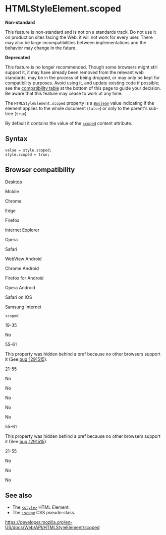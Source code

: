# HTMLStyleElement.scoped

**Non-standard**

This feature is non-standard and is not on a standards track. Do not use it on production sites facing the Web: it will not work for every user. There may also be large incompatibilities between implementations and the behavior may change in the future.

**Deprecated**

This feature is no longer recommended. Though some browsers might still support it, it may have already been removed from the relevant web standards, may be in the process of being dropped, or may only be kept for compatibility purposes. Avoid using it, and update existing code if possible; see the [compatibility table](#browser_compatibility) at the bottom of this page to guide your decision. Be aware that this feature may cease to work at any time.

The `HTMLStyleElement.scoped` property is a [`Boolean`](https://developer.mozilla.org/en-US/docs/Web/JavaScript/Reference/Global_Objects/Boolean) value indicating if the element applies to the whole document (`false`) or only to the parent's sub-tree (`true`).

By default it contains the value of the [`scoped`](https://developer.mozilla.org/en-US/docs/Web/HTML/Element/style#attr-scoped) content attribute.

## Syntax

    value = style.scoped;
    style.scoped = true;

## Browser compatibility

Desktop

Mobile

Chrome

Edge

Firefox

Internet Explorer

Opera

Safari

WebView Android

Chrome Android

Firefox for Android

Opera Android

Safari on IOS

Samsung Internet

`scoped`

19-35

No

55-61

This property was hidden behind a pref because no other browsers support it (See [bug 1291515](https://bugzil.la/1291515)).

21-55

No

No

No

No

No

55-61

This property was hidden behind a pref because no other browsers support it (See [bug 1291515](https://bugzil.la/1291515)).

21-55

No

No

No

## See also

- The [`<style>`](https://developer.mozilla.org/en-US/docs/Web/HTML/Element/style) HTML Element.
- The [`:scope`](https://developer.mozilla.org/en-US/docs/Web/CSS/:scope) CSS pseudo-class.

<a href="https://developer.mozilla.org/en-US/docs/Web/API/HTMLStyleElement/scoped" class="_attribution-link">https://developer.mozilla.org/en-US/docs/Web/API/HTMLStyleElement/scoped</a>
